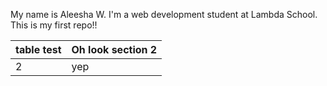 My name is Aleesha W. I'm a web development student at Lambda School. This is my first repo!!

|table test| Oh look section 2|
|----------|------------------|
|    2     |      yep         |

